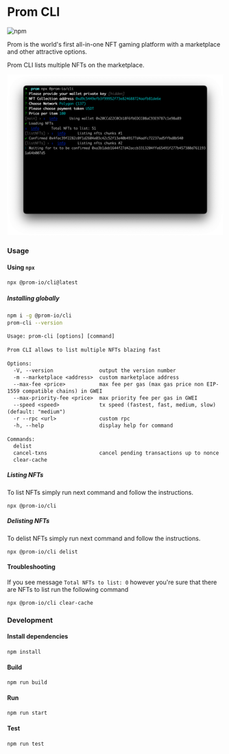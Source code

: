 # Prom CLI

![npm](https://img.shields.io/npm/v/@prom-io/cli)

Prom is the world's first all-in-one NFT gaming platform with a marketplace and other attractive options.

Prom CLI lists multiple NFTs on the marketplace.

![CLI screenshot](docs/screenshot.png)

### Usage

#### Using `npx`

```sh
npx @prom-io/cli@latest
```

##### Installing globally

```sh
npm i -g @prom-io/cli
prom-cli --version
```

```
Usage: prom-cli [options] [command]

Prom CLI allows to list multiple NFTs blazing fast

Options:
  -V, --version               output the version number
  -m --marketplace <address>  custom marketplace address
  --max-fee <price>           max fee per gas (max gas price non EIP-1559 compatible chains) in GWEI
  --max-priority-fee <price>  max priority fee per gas in GWEI
  --speed <speed>             tx speed (fastest, fast, medium, slow) (default: "medium")
  -r --rpc <url>              custom rpc
  -h, --help                  display help for command

Commands:
  delist
  cancel-txns                 cancel pending transactions up to nonce
  clear-cache
```

##### Listing NFTs

To list NFTs simply run next command and follow the instructions.

```
npx @prom-io/cli
```

##### Delisting NFTs

To delist NFTs simply run next command and follow the instructions.

```
npx @prom-io/cli delist
```

#### Troubleshooting

If you see message `Total NFTs to list: 0` however you're sure that there are NFTs to list run the following command

```
npx @prom-io/cli clear-cache
```

### Development

#### Install dependencies

```
npm install
```

#### Build

```
npm run build
```

#### Run

```
npm run start
```

#### Test

```
npm run test
```

